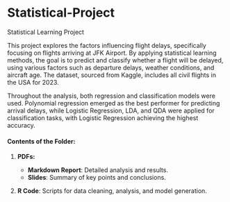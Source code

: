 # Statistical-Project
Statistical Learning Project

This project explores the factors influencing flight delays, specifically focusing on flights arriving at JFK Airport. By applying statistical learning methods, the goal is to predict and classify whether a flight will be delayed, using various factors such as departure delays, weather conditions, and aircraft age.
The dataset, sourced from Kaggle, includes all civil flights in the USA for 2023.

Throughout the analysis, both regression and classification models were used. Polynomial regression emerged as the best performer for predicting arrival delays, while Logistic Regression, LDA, and QDA were applied for classification tasks, with Logistic Regression achieving the highest accuracy.

#### **Contents of the Folder:**
1. **PDFs:**
   - **Markdown Report**: Detailed analysis and results.
   - **Slides**: Summary of key points and conclusions.

2. **R Code**: Scripts for data cleaning, analysis, and model generation.
